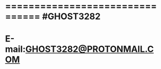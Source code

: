 ================================
#GHOST3282
================================
E-mail:GHOST3282@PROTONMAIL.COM
================================
